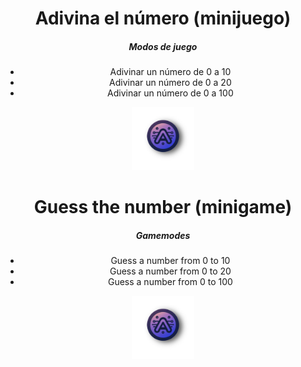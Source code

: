 <h1 align="center"> Adivina el número (minijuego) </h1>

<h5 align="center"> Modos de juego </h5>
<ul align="center">
    <li>Adivinar un número de 0 a 10</li>
    <li>Adivinar un número de 0 a 20</li>
    <li>Adivinar un número de 0 a 100</li>
</ul>
<p align="center">
<img src="logo.png" width="20%">
</p>
<h1 align="center"> Guess the number (minigame) </h1>

<h5 align="center"> Gamemodes </h5>
<ul align="center">
    <li>Guess a number from 0 to 10</li>
    <li>Guess a number from 0 to 20</li>
    <li>Guess a number from 0 to 100</li>
</ul>
<p align="center">
<img src="logo.png" width="20%">
</p>